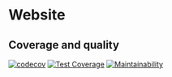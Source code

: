 # Website

## Coverage and quality

[![codecov](https://codecov.io/gh/NatureCo/Website/branch/master/graph/badge.svg?token=49XSGIZ4P1)](https://codecov.io/gh/NatureCo/Website)
[![Test Coverage](https://api.codeclimate.com/v1/badges/77ec3020d3201912a3f3/test_coverage)](https://codeclimate.com/github/NatureCo/Website/test_coverage)
[![Maintainability](https://api.codeclimate.com/v1/badges/77ec3020d3201912a3f3/maintainability)](https://codeclimate.com/github/NatureCo/Website/maintainability)
